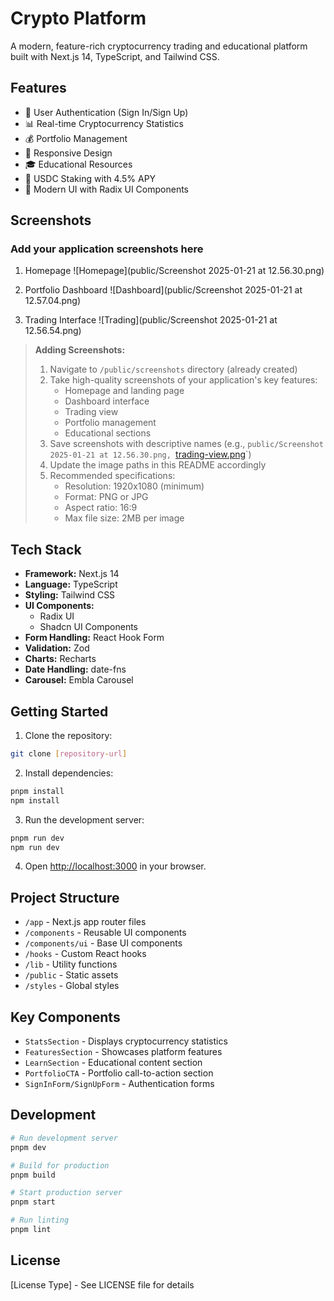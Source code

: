 # Crypto Platform

A modern, feature-rich cryptocurrency trading and educational platform built with Next.js 14, TypeScript, and Tailwind CSS.

## Features

- 🔐 User Authentication (Sign In/Sign Up)
- 📊 Real-time Cryptocurrency Statistics
- 💰 Portfolio Management
- 📱 Responsive Design
- 🎓 Educational Resources
- 💸 USDC Staking with 4.5% APY
- 🎨 Modern UI with Radix UI Components

## Screenshots

### Add your application screenshots here

1. Homepage
![Homepage](public/Screenshot 2025-01-21 at 12.56.30.png)

1. Portfolio Dashboard
![Dashboard](public/Screenshot 2025-01-21 at 12.57.04.png)

1. Trading Interface
![Trading](public/Screenshot 2025-01-21 at 12.56.54.png)

> **Adding Screenshots:**
> 1. Navigate to `/public/screenshots` directory (already created)
> 2. Take high-quality screenshots of your application's key features:
>    - Homepage and landing page
>    - Dashboard interface
>    - Trading view
>    - Portfolio management
>    - Educational sections
> 3. Save screenshots with descriptive names (e.g., `public/Screenshot 2025-01-21 at 12.56.30.png, `[trading-view.png](https://github.com/TabbyMichael/Crypto/blob/main/public/Screenshot%202025-01-21%20at%2012.57.04.png)`)
> 4. Update the image paths in this README accordingly
> 5. Recommended specifications:
>    - Resolution: 1920x1080 (minimum)
>    - Format: PNG or JPG
>    - Aspect ratio: 16:9
>    - Max file size: 2MB per image

## Tech Stack

- **Framework:** Next.js 14
- **Language:** TypeScript
- **Styling:** Tailwind CSS
- **UI Components:** 
	- Radix UI
	- Shadcn UI Components
- **Form Handling:** React Hook Form
- **Validation:** Zod
- **Charts:** Recharts
- **Date Handling:** date-fns
- **Carousel:** Embla Carousel

## Getting Started

1. Clone the repository:
```bash
git clone [repository-url]
```

2. Install dependencies:
```bash
pnpm install
npm install
```

3. Run the development server:
```bash
pnpm run dev 
npm run dev
```

4. Open [http://localhost:3000](http://localhost:3000) in your browser.

## Project Structure

- `/app` - Next.js app router files
- `/components` - Reusable UI components
- `/components/ui` - Base UI components
- `/hooks` - Custom React hooks
- `/lib` - Utility functions
- `/public` - Static assets
- `/styles` - Global styles

## Key Components

- `StatsSection` - Displays cryptocurrency statistics
- `FeaturesSection` - Showcases platform features
- `LearnSection` - Educational content section
- `PortfolioCTA` - Portfolio call-to-action section
- `SignInForm/SignUpForm` - Authentication forms

## Development

```bash
# Run development server
pnpm dev

# Build for production
pnpm build

# Start production server
pnpm start

# Run linting
pnpm lint
```

## License

[License Type] - See LICENSE file for details